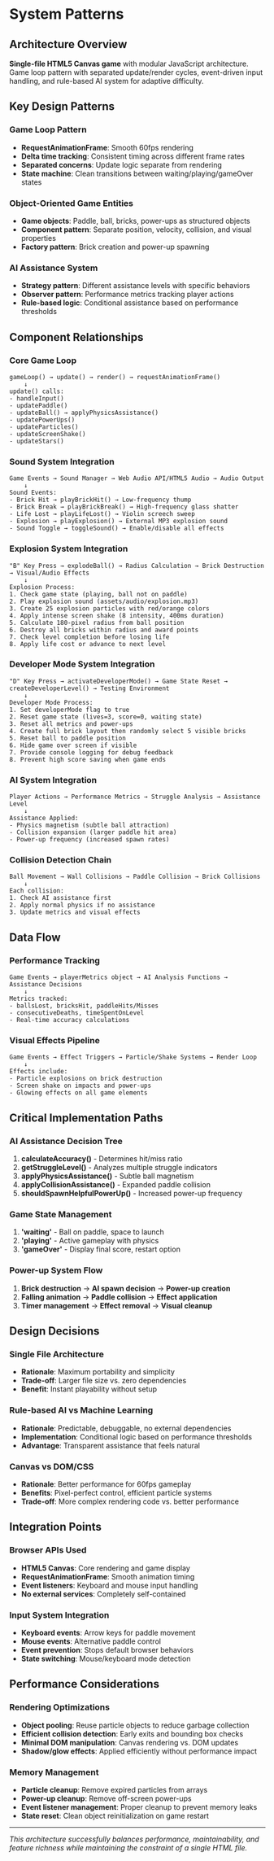 # System Patterns

## Architecture Overview
**Single-file HTML5 Canvas game** with modular JavaScript architecture. Game loop pattern with separated update/render cycles, event-driven input handling, and rule-based AI system for adaptive difficulty.

## Key Design Patterns

### Game Loop Pattern
- **RequestAnimationFrame**: Smooth 60fps rendering
- **Delta time tracking**: Consistent timing across different frame rates
- **Separated concerns**: Update logic separate from rendering
- **State machine**: Clean transitions between waiting/playing/gameOver states

### Object-Oriented Game Entities
- **Game objects**: Paddle, ball, bricks, power-ups as structured objects
- **Component pattern**: Separate position, velocity, collision, and visual properties
- **Factory pattern**: Brick creation and power-up spawning

### AI Assistance System
- **Strategy pattern**: Different assistance levels with specific behaviors
- **Observer pattern**: Performance metrics tracking player actions
- **Rule-based logic**: Conditional assistance based on performance thresholds

## Component Relationships

### Core Game Loop
```
gameLoop() → update() → render() → requestAnimationFrame()
    ↓
update() calls:
- handleInput()
- updatePaddle()
- updateBall() → applyPhysicsAssistance()
- updatePowerUps()
- updateParticles()
- updateScreenShake()
- updateStars()
```

### Sound System Integration
```
Game Events → Sound Manager → Web Audio API/HTML5 Audio → Audio Output
    ↓
Sound Events:
- Brick Hit → playBrickHit() → Low-frequency thump
- Brick Break → playBrickBreak() → High-frequency glass shatter
- Life Lost → playLifeLost() → Violin screech sweep
- Explosion → playExplosion() → External MP3 explosion sound
- Sound Toggle → toggleSound() → Enable/disable all effects
```

### Explosion System Integration
```
"B" Key Press → explodeBall() → Radius Calculation → Brick Destruction → Visual/Audio Effects
    ↓
Explosion Process:
1. Check game state (playing, ball not on paddle)
2. Play explosion sound (assets/audio/explosion.mp3)
3. Create 25 explosion particles with red/orange colors
4. Apply intense screen shake (8 intensity, 400ms duration)
5. Calculate 180-pixel radius from ball position
6. Destroy all bricks within radius and award points
7. Check level completion before losing life
8. Apply life cost or advance to next level
```

### Developer Mode System Integration
```
"D" Key Press → activateDeveloperMode() → Game State Reset → createDeveloperLevel() → Testing Environment
    ↓
Developer Mode Process:
1. Set developerMode flag to true
2. Reset game state (lives=3, score=0, waiting state)
3. Reset all metrics and power-ups
4. Create full brick layout then randomly select 5 visible bricks
5. Reset ball to paddle position
6. Hide game over screen if visible
7. Provide console logging for debug feedback
8. Prevent high score saving when game ends
```

### AI System Integration
```
Player Actions → Performance Metrics → Struggle Analysis → Assistance Level
    ↓
Assistance Applied:
- Physics magnetism (subtle ball attraction)
- Collision expansion (larger paddle hit area)
- Power-up frequency (increased spawn rates)
```

### Collision Detection Chain
```
Ball Movement → Wall Collisions → Paddle Collision → Brick Collisions
    ↓
Each collision:
1. Check AI assistance first
2. Apply normal physics if no assistance
3. Update metrics and visual effects
```

## Data Flow

### Performance Tracking
```
Game Events → playerMetrics object → AI Analysis Functions → Assistance Decisions
    ↓
Metrics tracked:
- ballsLost, bricksHit, paddleHits/Misses
- consecutiveDeaths, timeSpentOnLevel
- Real-time accuracy calculations
```

### Visual Effects Pipeline
```
Game Events → Effect Triggers → Particle/Shake Systems → Render Loop
    ↓
Effects include:
- Particle explosions on brick destruction
- Screen shake on impacts and power-ups
- Glowing effects on all game elements
```

## Critical Implementation Paths

### AI Assistance Decision Tree
1. **calculateAccuracy()** - Determines hit/miss ratio
2. **getStruggleLevel()** - Analyzes multiple struggle indicators
3. **applyPhysicsAssistance()** - Subtle ball magnetism
4. **applyCollisionAssistance()** - Expanded paddle collision
5. **shouldSpawnHelpfulPowerUp()** - Increased power-up frequency

### Game State Management
1. **'waiting'** - Ball on paddle, space to launch
2. **'playing'** - Active gameplay with physics
3. **'gameOver'** - Display final score, restart option

### Power-up System Flow
1. **Brick destruction** → **AI spawn decision** → **Power-up creation**
2. **Falling animation** → **Paddle collision** → **Effect application**
3. **Timer management** → **Effect removal** → **Visual cleanup**

## Design Decisions

### Single File Architecture
- **Rationale**: Maximum portability and simplicity
- **Trade-off**: Larger file size vs. zero dependencies
- **Benefit**: Instant playability without setup

### Rule-based AI vs Machine Learning
- **Rationale**: Predictable, debuggable, no external dependencies
- **Implementation**: Conditional logic based on performance thresholds
- **Advantage**: Transparent assistance that feels natural

### Canvas vs DOM/CSS
- **Rationale**: Better performance for 60fps gameplay
- **Benefits**: Pixel-perfect control, efficient particle systems
- **Trade-off**: More complex rendering code vs. better performance

## Integration Points

### Browser APIs Used
- **HTML5 Canvas**: Core rendering and game display
- **RequestAnimationFrame**: Smooth animation timing
- **Event listeners**: Keyboard and mouse input handling
- **No external services**: Completely self-contained

### Input System Integration
- **Keyboard events**: Arrow keys for paddle movement
- **Mouse events**: Alternative paddle control
- **Event prevention**: Stops default browser behaviors
- **State switching**: Mouse/keyboard mode detection

## Performance Considerations

### Rendering Optimizations
- **Object pooling**: Reuse particle objects to reduce garbage collection
- **Efficient collision detection**: Early exits and bounding box checks
- **Minimal DOM manipulation**: Canvas rendering vs. DOM updates
- **Shadow/glow effects**: Applied efficiently without performance impact

### Memory Management
- **Particle cleanup**: Remove expired particles from arrays
- **Power-up cleanup**: Remove off-screen power-ups
- **Event listener management**: Proper cleanup to prevent memory leaks
- **State reset**: Clean object reinitialization on game restart

---
*This architecture successfully balances performance, maintainability, and feature richness while maintaining the constraint of a single HTML file.*
